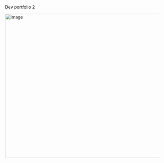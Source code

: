 Dev portfolio 2


<img width="959" height="474" alt="image" src="https://github.com/user-attachments/assets/34147f2d-de3c-494e-925a-22cebfc269ed" />
